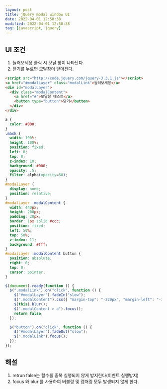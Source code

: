 ```yaml
---
layout: post
title: jQuery modal window UI
date: 2022-04-01 12:50:38
modified: 2022-04-01 12:50:38
tag: [javascript, jquery]
---
```


## UI 조건

1. 눌러보세용 클릭 시 모달 창이 나타난다.
2. 닫기를 누르면 모달창이 닫아진다.

<!-- ## 구현

<script src="https://code.jquery.com/jquery-2.2.4.min.js"></script>
<script>
$(document).ready(function() {
      $('.modalLink').on('click', function () {
        $('#modalLayer').fadeIn('slow');
        $('.modalContent').css({ "margin-top": "-220px", "margin-left": "-100px" });
        $(this).blur();
        $('.modalContent > a').focus();
        return false;
      });
      $('button').on('click', function () {
        $('#modalLayer').fadeOut('slow')
        $('.modalLink').focus();
      })
    });


</script>
<style>
      a {
      color: #000;
    }
    .mask {
      width: 100%;
      height: 100%;
      position: fixed;
      left: 0;
      top: 0;
      z-index: 10;
      background: #000;
      opacity: .5;
      filter: alpha(opacity=50);
    }
    #modalLayer {
      display: none;
      position: relative;
    }
    #modalLayer .modalContent {
      width: 440px;
      height: 200px;
      padding: 20px;
      border: 1px solid #ccc;
      position: fixed;
      left: 50%;
      top: 50%;
      z-index: 11;
      background: #fff;
    }
    #modalLayer .modalContent button {
      position: absolute;
      right: 0;
      top: 0;
      cursor: pointer;
    }
</style>
  <script src="http://code.jquery.com/jquery-3.3.1.js"></script>

<a href="#modalLayer" class="modalLink">눌러보세용</a>

  <div id="modalLayer">
    <div class="modalContent">
      <a href="#">모달창 테스트</a>
      <button type="button">닫기</button>
    </div>
  </div> -->

```html
<script src="http://code.jquery.com/jquery-3.3.1.js"></script>
<a href="#modalLayer" class="modalLink">눌러보세용</a>
<div id="modalLayer">
  <div class="modalContent">
    <a href="#">모달창 테스트</a>
    <button type="button">닫기</button>
  </div>
</div>
```

```css
a {
  color: #000;
}
.mask {
  width: 100%;
  height: 100%;
  position: fixed;
  left: 0;
  top: 0;
  z-index: 10;
  background: #000;
  opacity: .5;
  filter: alpha(opacity=50);
}
#modalLayer {
  display: none;
  position: relative;
}
#modalLayer .modalContent {
  width: 440px;
  height: 200px;
  padding: 20px;
  border: 1px solid #ccc;
  position: fixed;
  left: 50%;
  top: 50%;
  z-index: 11;
  background: #fff;
}
#modalLayer .modalContent button {
  position: absolute;
  right: 0;
  top: 0;
  cursor: pointer;
}
```

```javascript
$(document).ready(function () {
  $(".modalLink").on("click", function () {
    $("#modalLayer").fadeIn("slow");
    $(".modalContent").css({ "margin-top": "-220px", "margin-left": "-100px" });
    $(this).blur();
    $(".modalContent > a").focus();
    return false;
  });

  $("button").on("click", function () {
    $("#modalLayer").fadeOut("slow");
    $(".modalLink").focus();
  });
});
```

## 해설
1. retrun false는 함수를 중복 실행되지 않게 방지한다(이벤트 실행방지)
2. focus 와 blur 를 사용하여 버블링 및 캡쳐링 모두 발생되지 않게 한다.
